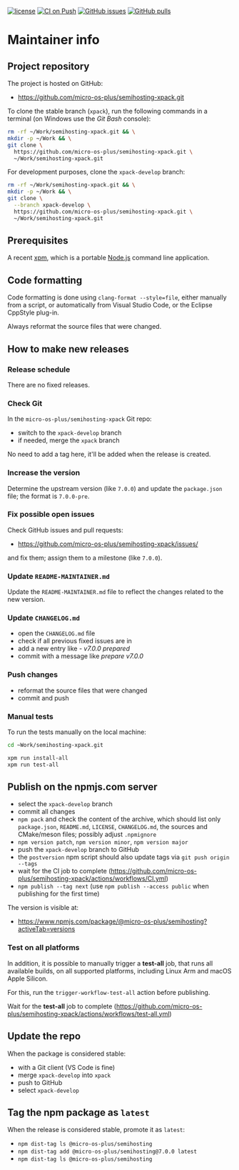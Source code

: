 [![license](https://img.shields.io/github/license/micro-os-plus/semihosting-xpack)](https://github.com/micro-os-plus/semihosting-xpack/blob/xpack/LICENSE)
[![CI on Push](https://github.com/micro-os-plus/semihosting-xpack/actions/workflows/CI.yml/badge.svg)](https://github.com/micro-os-plus/semihosting-xpack/actions/workflows/CI.yml)
[![GitHub issues](https://img.shields.io/github/issues/micro-os-plus/semihosting-xpack.svg)](https://github.com/micro-os-plus/semihosting-xpack/issues/)
[![GitHub pulls](https://img.shields.io/github/issues-pr/micro-os-plus/semihosting-xpack.svg)](https://github.com/micro-os-plus/semihosting-xpack/pulls)

# Maintainer info

## Project repository

The project is hosted on GitHub:

- <https://github.com/micro-os-plus/semihosting-xpack.git>

To clone the stable branch (`xpack`), run the following commands in a
terminal (on Windows use the _Git Bash_ console):

```sh
rm -rf ~/Work/semihosting-xpack.git && \
mkdir -p ~/Work && \
git clone \
  https://github.com/micro-os-plus/semihosting-xpack.git \
  ~/Work/semihosting-xpack.git
```

For development purposes, clone the `xpack-develop` branch:

```sh
rm -rf ~/Work/semihosting-xpack.git && \
mkdir -p ~/Work && \
git clone \
  --branch xpack-develop \
  https://github.com/micro-os-plus/semihosting-xpack.git \
  ~/Work/semihosting-xpack.git
```

## Prerequisites

A recent [xpm](https://xpack.github.io/xpm/), which is a portable
[Node.js](https://nodejs.org/) command line application.

## Code formatting

Code formatting is done using `clang-format --style=file`, either manually
from a script, or automatically from Visual Studio Code, or the Eclipse
CppStyle plug-in.

Always reformat the source files that were changed.

## How to make new releases

### Release schedule

There are no fixed releases.

### Check Git

In the `micro-os-plus/semihosting-xpack` Git repo:

- switch to the `xpack-develop` branch
- if needed, merge the `xpack` branch

No need to add a tag here, it'll be added when the release is created.

### Increase the version

Determine the upstream version (like `7.0.0`) and update the `package.json`
file; the format is `7.0.0-pre`.

### Fix possible open issues

Check GitHub issues and pull requests:

- <https://github.com/micro-os-plus/semihosting-xpack/issues/>

and fix them; assign them to a milestone (like `7.0.0`).

### Update `README-MAINTAINER.md`

Update the `README-MAINTAINER.md` file to reflect the changes
related to the new version.

### Update `CHANGELOG.md`

- open the `CHANGELOG.md` file
- check if all previous fixed issues are in
- add a new entry like _- v7.0.0 prepared_
- commit with a message like _prepare v7.0.0_

### Push changes

- reformat the source files that were changed
- commit and push

### Manual tests

To run the tests manually on the local machine:

```sh
cd ~Work/semihosting-xpack.git

xpm run install-all
xpm run test-all
```

## Publish on the npmjs.com server

- select the `xpack-develop` branch
- commit all changes
- `npm pack` and check the content of the archive, which should list
  only `package.json`, `README.md`, `LICENSE`, `CHANGELOG.md`,
  the sources and CMake/meson files;
  possibly adjust `.npmignore`
- `npm version patch`, `npm version minor`, `npm version major`
- push the `xpack-develop` branch to GitHub
- the `postversion` npm script should also update tags via `git push origin --tags`
- wait for the CI job to complete
  (<https://github.com/micro-os-plus/semihosting-xpack/actions/workflows/CI.yml>)
- `npm publish --tag next` (use `npm publish --access public` when
  publishing for the first time)

The version is visible at:

- <https://www.npmjs.com/package/@micro-os-plus/semihosting?activeTab=versions>

### Test on all platforms

In addition, it is possible to manually trigger a **test-all** job, that
runs all available builds, on all supported platforms, including Linux Arm
and macOS Apple Silicon.

For this, run the `trigger-workflow-test-all` action before publishing.

Wait for the **test-all** job to complete
  (<https://github.com/micro-os-plus/semihosting-xpack/actions/workflows/test-all.yml>)

## Update the repo

When the package is considered stable:

- with a Git client (VS Code is fine)
- merge `xpack-develop` into `xpack`
- push to GitHub
- select `xpack-develop`

## Tag the npm package as `latest`

When the release is considered stable, promote it as `latest`:

- `npm dist-tag ls @micro-os-plus/semihosting`
- `npm dist-tag add @micro-os-plus/semihosting@7.0.0 latest`
- `npm dist-tag ls @micro-os-plus/semihosting`

